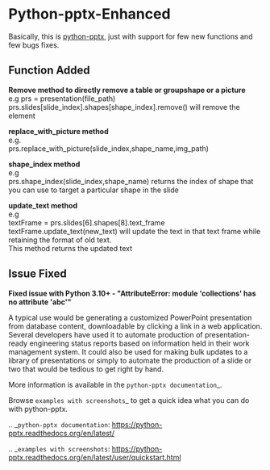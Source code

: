 # Python-pptx-Enhanced

Basically, this is [python-pptx](https://github.com/AndreasSteiner/python-pptx), just with support for few new functions and few bugs fixes.

## Function Added

**Remove method to directly remove a table or groupshape or a picture**  
e.g prs = presentation(file_path)  
prs.slides[slide_index].shapes[shape_index].remove() will remove the element 

**replace_with_picture method**  
e.g.  
prs.replace_with_picture(slide_index,shape_name,img_path)

**shape_index method**  
e.g  
prs.shape_index(slide_index,shape_name) returns the index of shape that you can use to target a particular shape in the slide

**update_text method**  
e.g  
textFrame = prs.slides[6].shapes[8].text_frame  
textFrame.update_text(new_text) will update the text in that text frame while retaining the format of old text.  
This method returns the updated text

## Issue Fixed

**Fixed issue with Python 3.10+ - "AttributeError: module 'collections' has no attribute 'abc'"**  

A typical use would be generating a customized PowerPoint presentation from
database content, downloadable by clicking a link in a web application.
Several developers have used it to automate production of presentation-ready
engineering status reports based on information held in their work management
system. It could also be used for making bulk updates to a library of
presentations or simply to automate the production of a slide or two that
would be tedious to get right by hand.

More information is available in the `python-pptx documentation`_.

Browse `examples with screenshots`_ to get a quick idea what you can do with
python-pptx.

.. _`python-pptx documentation`:
   https://python-pptx.readthedocs.org/en/latest/

.. _`examples with screenshots`:
   https://python-pptx.readthedocs.org/en/latest/user/quickstart.html
